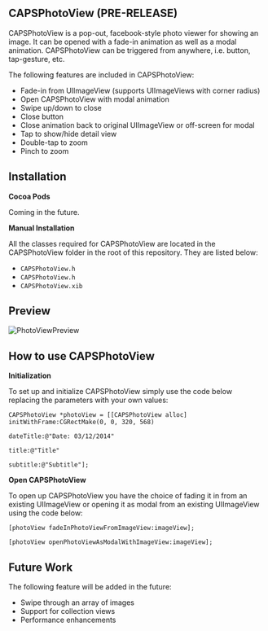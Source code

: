 ## CAPSPhotoView (PRE-RELEASE)

CAPSPhotoView is a pop-out, facebook-style photo viewer for showing an image. It can be opened with a fade-in animation as well as a modal animation. CAPSPhotoView can be triggered from anywhere, i.e. button, tap-gesture, etc.

The following features are included in CAPSPhotoView:

* Fade-in from UIImageView (supports UIImageViews with corner radius)
* Open CAPSPhotoView with modal animation
* Swipe up/down to close 
* Close button
* Close animation back to original UIImageView or off-screen for modal
* Tap to show/hide detail view
* Double-tap to zoom
* Pinch to zoom

## Installation

**Cocoa Pods**

Coming in the future.

**Manual Installation**

All the classes required for CAPSPhotoView are located in the CAPSPhotoView folder in the root of this repository. They are listed below:

* <code>CAPSPhotoView.h</code>
* <code>CAPSPhotoView.h</code>
* <code>CAPSPhotoView.xib</code>

## Preview

![PhotoViewPreview](https://raw.githubusercontent.com/uacaps/ResourceRepo/master/CAPSPhotoView/PhotoViewPreviewLoop.gif)

## How to use CAPSPhotoView

**Initialization**

To set up and initialize CAPSPhotoView simply use the code below replacing the parameters with your own values:

```smalltalk
CAPSPhotoView *photoView = [[CAPSPhotoView alloc] initWithFrame:CGRectMake(0, 0, 320, 568)
                                                      dateTitle:@"Date: 03/12/2014"
                                                          title:@"Title"
                                                       subtitle:@"Subtitle"];
```

**Open CAPSPhotoView**

To open up CAPSPhotoView you have the choice of fading it in from an existing UIImageView or opening it as modal from an existing UIImageView using the code below:

```smalltalk
[photoView fadeInPhotoViewFromImageView:imageView];
```
```smalltalk
[photoView openPhotoViewAsModalWithImageView:imageView];
```

## Future Work

The following feature will be added in the future:

* Swipe through an array of images
* Support for collection views
* Performance enhancements
